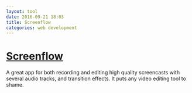 ```yaml
---
layout: tool
date: 2016-09-21 18:03
title: Screenflow
categories: web development
---
```


# [Screenflow](http://www.telestream.net/screenflow/)

A great app for both recording and editing high quality screencasts with several
audio tracks, and transition effects. It puts any video editing tool to shame.
